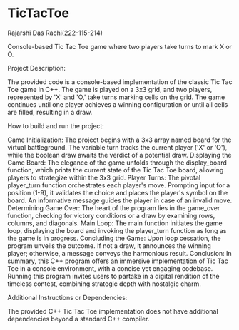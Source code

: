 # TicTacToe
Rajarshi Das Rachi(222-115-214)

Console-based Tic Tac Toe game where two players take turns to mark X or O.

Project Description:

The provided code is a console-based implementation of the classic Tic Tac Toe game in C++. The game is played on a 3x3 grid, and two players, represented by 'X' and 'O,' take turns marking cells on the grid. The game continues until one player achieves a winning configuration or until all cells are filled, resulting in a draw.

How to build and run the project:

Game Initialization:
The project begins with a 3x3 array named board for the virtual battleground. The variable turn tracks the current player ('X' or 'O'), while the boolean draw awaits the verdict of a potential draw.
Displaying the Game Board:
The elegance of the game unfolds through the display_board function, which prints the current state of the Tic Tac Toe board, allowing players to strategize within the 3x3 grid.
Player Turns:
The pivotal player_turn function orchestrates each player's move. Prompting input for a position (1-9), it validates the choice and places the player's symbol on the board. An informative message guides the player in case of an invalid move.
Determining Game Over:
The heart of the program lies in the game_over function, checking for victory conditions or a draw by examining rows, columns, and diagonals.
Main Loop:
The main function initiates the game loop, displaying the board and invoking the player_turn function as long as the game is in progress.
Concluding the Game:
Upon loop cessation, the program unveils the outcome. If not a draw, it announces the winning player; otherwise, a message conveys the harmonious result.
Conclusion:
In summary, this C++ program offers an immersive implementation of Tic Tac Toe in a console environment, with a concise yet engaging codebase. Running this program invites users to partake in a digital rendition of the timeless contest, combining strategic depth with nostalgic charm.

Additional Instructions or Dependencies:

The provided C++ Tic Tac Toe implementation does not have additional dependencies beyond a standard C++ compiler.
